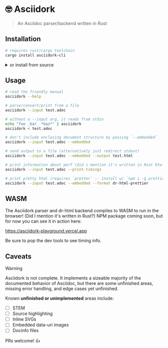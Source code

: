 # 🤓 Asciidork

> An Asciidoc parser/backend written in Rust

## Installation

```sh
# requires rust/cargo toolchain
cargo install asciidork-cli
```

<details>

<summary>or install from source</summary>

```sh
git clone https://github.com/jaredh159/asciidork
cd asciidork
cargo build --release --bins

# vvvv -- OPTIONAL: or use rel path to `./target/release/asciidork` instead
sudo cp ./target/release/asciidork /usr/local/bin
```

</details>

## Usage

```sh
# read the friendly manual
asciidork --help

# parse/convert/print from a file
asciidork --input test.adoc

# without a --input arg, it reads from stdin
echo "foo _bar_ *baz*" | asciidork
asciidork < test.adoc

# don't include enclosing document structure by passing `--embedded`
asciidork --input test.adoc --embedded

# send output to a file (alternatively just redirect stdout)
asciidork --input test.adoc --embedded --output test.html

# print information about perf (did i mention it's written in Rust btw?)
asciidork --input test.adoc --print-timings

# print pretty html (requires `pretter` -- install w/ `npm i -g prettier`)
asciidork --input test.adoc --embedded --format dr-html-prettier
```

## WASM

The Asciidork parser and dr-html backend compiles to WASM to run in the browser! (Did I
mention it's written in Rust?) NPM package coming soon, but for now you can see it in
action here:

https://asciidork-playground.vercel.app

Be sure to pop the dev tools to see timing info.

## Caveats

> [!WARNING]
> Asciidork is not complete. It implements a sizeable majority of the
> documented behavior of Asciidoc, but there are some unfinished areas,
> missing error handling, and edge cases yet unfinished.

Known **unfinished or unimplemented** areas include:

- [ ] STEM
- [ ] Source highlighting
- [ ] Inline SVGs
- [ ] Embedded data-uri images
- [ ] Docinfo files

PRs welcome! 👍
